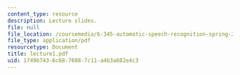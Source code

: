 ```yaml
---
content_type: resource
description: Lecture slides.
file: null
file_location: /coursemedia/6-345-automatic-speech-recognition-spring-2003/1749b7436c6876987c11a4b3a682e4c3_lecture1.pdf
file_type: application/pdf
resourcetype: Document
title: lecture1.pdf
uid: 1749b743-6c68-7698-7c11-a4b3a682e4c3
---
```

